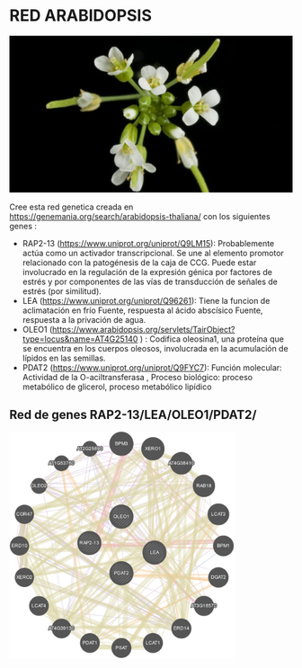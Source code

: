 #  RED ARABIDOPSIS 

 ![img](https://raw.githubusercontent.com/LeonardoDBM/Red_Arabidopsis/master/Arabidopsis-small_NaCJF8G-615x340.jpg)

Cree esta red genetica  creada en https://genemania.org/search/arabidopsis-thaliana/ con los siguientes genes : 
- RAP2-13 (https://www.uniprot.org/uniprot/Q9LM15): Probablemente actúa como un activador transcripcional. Se une al elemento promotor relacionado con la patogénesis de la caja de CCG. Puede estar involucrado en la regulación de la expresión génica por factores de estrés y por componentes de las vías de transducción de señales de estrés (por similitud).
- LEA (https://www.uniprot.org/uniprot/Q96261):  Tiene la funcion de aclimatación en frío Fuente, respuesta al ácido abscísico Fuente, respuesta a la privación de agua.
- OLEO1 (https://www.arabidopsis.org/servlets/TairObject?type=locus&name=AT4G25140 ) :   	Codifica oleosina1, una proteína que se encuentra en los cuerpos oleosos, involucrada en la acumulación de lípidos en las semillas.
- PDAT2 (https://www.uniprot.org/uniprot/Q9FYC7):  Función molecular: Actividad de la O-aciltransferasa , Proceso biológico: proceso metabólico de glicerol, proceso metabólico lipídico

## Red de genes RAP2-13/LEA/OLEO1/PDAT2/

<img src="https://raw.githubusercontent.com/LeonardoDBM/Red_Arabidopsis/master/genemania-network(2).jpg" width="400">





